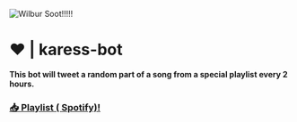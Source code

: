 ![Wilbur Soot!!!!!](https://github.com/Furyforev3r/karess-bot/assets/88341564/c95de889-c26f-45e3-9e0c-8e6e5ce2455f)
# ❤️ | karess-bot
**This bot will tweet a random part of a song from a special playlist every 2 hours.**

### **[📥 Playlist ( Spotify)!](https://open.spotify.com/playlist/1pn8dZNM8BTQh5ZvUdxGRO)**
